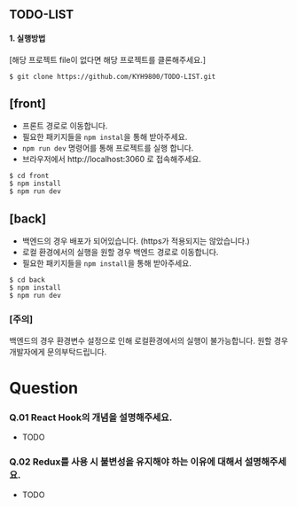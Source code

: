 ## TODO-LIST

#### 1. 실행방법
[해당 프로젝트 file이 없다면 해당 프로젝트를 클론해주세요.]
```
$ git clone https://github.com/KYH9800/TODO-LIST.git
```

## [front]
- 프론트 경로로 이동합니다.
- 필요한 패키지들을 `npm instal`을 통해 받아주세요.
- `npm run dev` 명령어를 통해 프로젝트를 실행 합니다.
- 브라우저에서 http://localhost:3060 로 접속해주세요.
```
$ cd front
$ npm install
$ npm run dev
```

## [back]
- 백엔드의 경우 배포가 되어있습니다. (https가 적용되지는 않았습니다.)
- 로컬 환경에서의 실행을 원할 경우 백엔드 경로로 이동합니다.
- 필요한 패키지들을 `npm install`을 통해 받아주세요.

```
$ cd back
$ npm install
$ npm run dev
```

### [주의]
백엔드의 경우 환경변수 설정으로 인해 로컬환경에서의 실행이 불가능합니다.
원할 경우 개발자에게 문의부탁드립니다.

# Question

### Q.01 React Hook의 개념을 설명해주세요.
- TODO 

### Q.02 Redux를 사용 시 불변성을 유지해야 하는 이유에 대해서 설명해주세요.
- TODO
